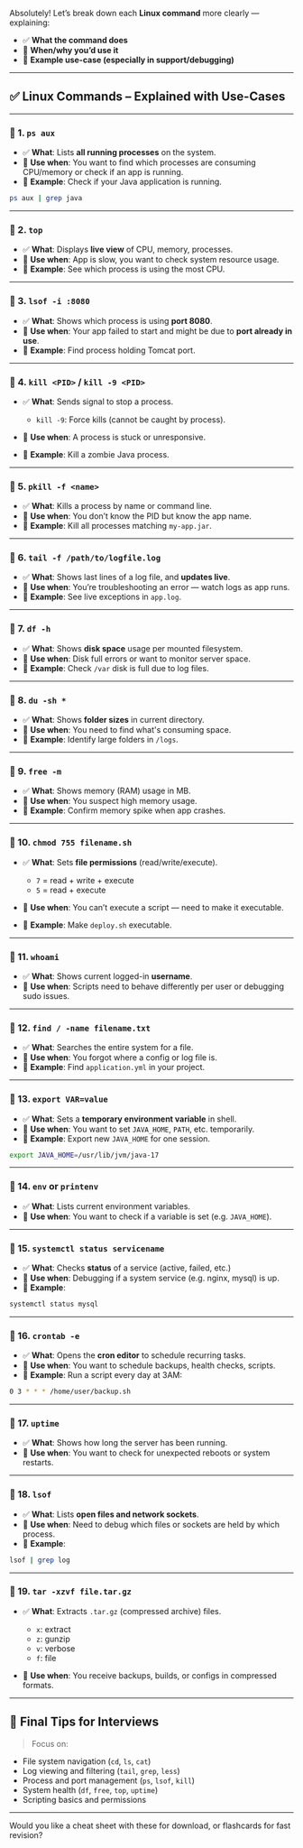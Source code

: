 Absolutely! Let’s break down each **Linux command** more clearly — explaining:

* ✅ **What the command does**
* 🧠 **When/why you’d use it**
* 📌 **Example use-case (especially in support/debugging)**

---

## ✅ **Linux Commands – Explained with Use-Cases**

---

### 🔹 1. `ps aux`

* ✅ **What**: Lists **all running processes** on the system.
* 🧠 **Use when**: You want to find which processes are consuming CPU/memory or check if an app is running.
* 📌 **Example**: Check if your Java application is running.

```bash
ps aux | grep java
```

---

### 🔹 2. `top`

* ✅ **What**: Displays **live view** of CPU, memory, processes.
* 🧠 **Use when**: App is slow, you want to check system resource usage.
* 📌 **Example**: See which process is using the most CPU.

---

### 🔹 3. `lsof -i :8080`

* ✅ **What**: Shows which process is using **port 8080**.
* 🧠 **Use when**: Your app failed to start and might be due to **port already in use**.
* 📌 **Example**: Find process holding Tomcat port.

---

### 🔹 4. `kill <PID>` / `kill -9 <PID>`

* ✅ **What**: Sends signal to stop a process.

  * `kill -9`: Force kills (cannot be caught by process).
* 🧠 **Use when**: A process is stuck or unresponsive.
* 📌 **Example**: Kill a zombie Java process.

---

### 🔹 5. `pkill -f <name>`

* ✅ **What**: Kills a process by name or command line.
* 🧠 **Use when**: You don’t know the PID but know the app name.
* 📌 **Example**: Kill all processes matching `my-app.jar`.

---

### 🔹 6. `tail -f /path/to/logfile.log`

* ✅ **What**: Shows last lines of a log file, and **updates live**.
* 🧠 **Use when**: You’re troubleshooting an error — watch logs as app runs.
* 📌 **Example**: See live exceptions in `app.log`.

---

### 🔹 7. `df -h`

* ✅ **What**: Shows **disk space** usage per mounted filesystem.
* 🧠 **Use when**: Disk full errors or want to monitor server space.
* 📌 **Example**: Check `/var` disk is full due to log files.

---

### 🔹 8. `du -sh *`

* ✅ **What**: Shows **folder sizes** in current directory.
* 🧠 **Use when**: You need to find what's consuming space.
* 📌 **Example**: Identify large folders in `/logs`.

---

### 🔹 9. `free -m`

* ✅ **What**: Shows memory (RAM) usage in MB.
* 🧠 **Use when**: You suspect high memory usage.
* 📌 **Example**: Confirm memory spike when app crashes.

---

### 🔹 10. `chmod 755 filename.sh`

* ✅ **What**: Sets **file permissions** (read/write/execute).

  * `7` = read + write + execute
  * `5` = read + execute
* 🧠 **Use when**: You can’t execute a script — need to make it executable.
* 📌 **Example**: Make `deploy.sh` executable.

---

### 🔹 11. `whoami`

* ✅ **What**: Shows current logged-in **username**.
* 🧠 **Use when**: Scripts need to behave differently per user or debugging sudo issues.

---

### 🔹 12. `find / -name filename.txt`

* ✅ **What**: Searches the entire system for a file.
* 🧠 **Use when**: You forgot where a config or log file is.
* 📌 **Example**: Find `application.yml` in your project.

---

### 🔹 13. `export VAR=value`

* ✅ **What**: Sets a **temporary environment variable** in shell.
* 🧠 **Use when**: You want to set `JAVA_HOME`, `PATH`, etc. temporarily.
* 📌 **Example**: Export new `JAVA_HOME` for one session.

```bash
export JAVA_HOME=/usr/lib/jvm/java-17
```

---

### 🔹 14. `env` or `printenv`

* ✅ **What**: Lists current environment variables.
* 🧠 **Use when**: You want to check if a variable is set (e.g. `JAVA_HOME`).

---

### 🔹 15. `systemctl status servicename`

* ✅ **What**: Checks **status** of a service (active, failed, etc.)
* 🧠 **Use when**: Debugging if a system service (e.g. nginx, mysql) is up.
* 📌 **Example**:

```bash
systemctl status mysql
```

---

### 🔹 16. `crontab -e`

* ✅ **What**: Opens the **cron editor** to schedule recurring tasks.
* 🧠 **Use when**: You want to schedule backups, health checks, scripts.
* 📌 **Example**: Run a script every day at 3AM:

```bash
0 3 * * * /home/user/backup.sh
```

---

### 🔹 17. `uptime`

* ✅ **What**: Shows how long the server has been running.
* 🧠 **Use when**: You want to check for unexpected reboots or system restarts.

---

### 🔹 18. `lsof`

* ✅ **What**: Lists **open files and network sockets**.
* 🧠 **Use when**: Need to debug which files or sockets are held by which process.
* 📌 **Example**:

```bash
lsof | grep log
```

---

### 🔹 19. `tar -xzvf file.tar.gz`

* ✅ **What**: Extracts `.tar.gz` (compressed archive) files.

  * `x`: extract
  * `z`: gunzip
  * `v`: verbose
  * `f`: file
* 🧠 **Use when**: You receive backups, builds, or configs in compressed formats.

---

## 🧠 Final Tips for Interviews

> Focus on:

* File system navigation (`cd`, `ls`, `cat`)
* Log viewing and filtering (`tail`, `grep`, `less`)
* Process and port management (`ps`, `lsof`, `kill`)
* System health (`df`, `free`, `top`, `uptime`)
* Scripting basics and permissions

---

Would you like a cheat sheet with these for download, or flashcards for fast revision?

